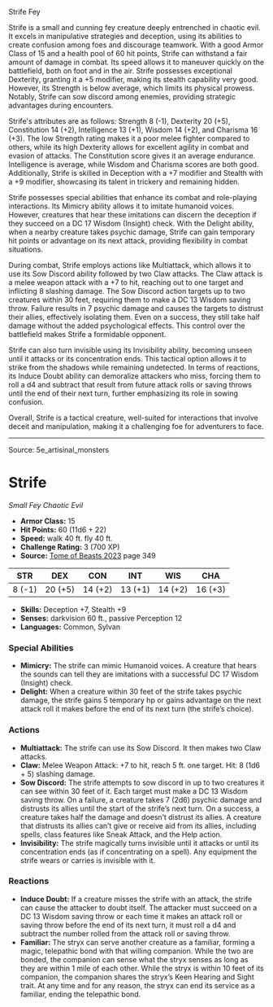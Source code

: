 <MonsterName/>Strife</MonsterName>
<CreatureType/>Fey</CreatureType>

<summary>Strife is a small and cunning fey creature deeply entrenched in chaotic evil. It excels in manipulative strategies and deception, using its abilities to create confusion among foes and discourage teamwork. With a good Armor Class of 15 and a health pool of 60 hit points, Strife can withstand a fair amount of damage in combat. Its speed allows it to maneuver quickly on the battlefield, both on foot and in the air. Strife possesses exceptional Dexterity, granting it a +5 modifier, making its stealth capability very good. However, its Strength is below average, which limits its physical prowess. Notably, Strife can sow discord among enemies, providing strategic advantages during encounters.</summary>

<detail>

Strife's attributes are as follows: Strength 8 (-1), Dexterity 20 (+5), Constitution 14 (+2), Intelligence 13 (+1), Wisdom 14 (+2), and Charisma 16 (+3). The low Strength rating makes it a poor melee fighter compared to others, while its high Dexterity allows for excellent agility in combat and evasion of attacks. The Constitution score gives it an average endurance. Intelligence is average, while Wisdom and Charisma scores are both good. Additionally, Strife is skilled in Deception with a +7 modifier and Stealth with a +9 modifier, showcasing its talent in trickery and remaining hidden.

Strife possesses special abilities that enhance its combat and role-playing interactions. Its Mimicry ability allows it to imitate humanoid voices. However, creatures that hear these imitations can discern the deception if they succeed on a DC 17 Wisdom (Insight) check. With the Delight ability, when a nearby creature takes psychic damage, Strife can gain temporary hit points or advantage on its next attack, providing flexibility in combat situations.

During combat, Strife employs actions like Multiattack, which allows it to use its Sow Discord ability followed by two Claw attacks. The Claw attack is a melee weapon attack with a +7 to hit, reaching out to one target and inflicting 8 slashing damage. The Sow Discord action targets up to two creatures within 30 feet, requiring them to make a DC 13 Wisdom saving throw. Failure results in 7 psychic damage and causes the targets to distrust their allies, effectively isolating them. Even on a success, they still take half damage without the added psychological effects. This control over the battlefield makes Strife a formidable opponent.

Strife can also turn invisible using its Invisibility ability, becoming unseen until it attacks or its concentration ends. This tactical option allows it to strike from the shadows while remaining undetected. In terms of reactions, its Induce Doubt ability can demoralize attackers who miss, forcing them to roll a d4 and subtract that result from future attack rolls or saving throws until the end of their next turn, further emphasizing its role in sowing confusion.

Overall, Strife is a tactical creature, well-suited for interactions that involve deceit and manipulation, making it a challenging foe for adventurers to face.</detail>



---

Source: 5e_artisinal_monsters

# Strife

*Small* *Fey* *Chaotic Evil*

- **Armor Class:** 15
- **Hit Points:** 60 (11d6 + 22)
- **Speed:** walk 40 ft. fly 40 ft.
- **Challenge Rating:** 3 (700 XP)
- **Source:** [Tome of Beasts 2023](https://koboldpress.com/kpstore/product/tome-of-beasts-1-2023-edition/) page 349

| STR | DEX | CON | INT | WIS | CHA |
| --- | --- | --- | --- | --- | --- |
| 8 (-1) | 20 (+5) | 14 (+2) | 13 (+1) | 14 (+2) | 16 (+3) |

- **Skills:** Deception +7, Stealth +9
- **Senses:** darkvision 60 ft., passive Perception 12
- **Languages:** Common, Sylvan

### Special Abilities

- **Mimicry:** The strife can mimic Humanoid voices. A creature that hears the sounds can tell they are imitations with a successful DC 17 Wisdom (Insight) check.
- **Delight:** When a creature within 30 feet of the strife takes psychic damage, the strife gains 5 temporary hp or gains advantage on the next attack roll it makes before the end of its next turn (the strife’s choice).

### Actions

- **Multiattack:** The strife can use its Sow Discord. It then makes two Claw attacks.
- **Claw:** Melee Weapon Attack: +7 to hit, reach 5 ft. one target. Hit: 8 (1d6 + 5) slashing damage.
- **Sow Discord:** The strife attempts to sow discord in up to two creatures it can see within 30 feet of it. Each target must make a DC 13 Wisdom saving throw. On a failure, a creature takes 7 (2d6) psychic damage and distrusts its allies until the start of the strife’s next turn. On a success, a creature takes half the damage and doesn’t distrust its allies. A creature that distrusts its allies can’t give or receive aid from its allies, including spells, class features like Sneak Attack, and the Help action.
- **Invisibility:** The strife magically turns invisible until it attacks or until its concentration ends (as if concentrating on a spell). Any equipment the strife wears or carries is invisible with it.

### Reactions

- **Induce Doubt:** If a creature misses the strife with an attack, the strife can cause the attacker to doubt itself. The attacker must succeed on a DC 13 Wisdom saving throw or each time it makes an attack roll or saving throw before the end of its next turn, it must roll a d4 and subtract the number rolled from the attack roll or saving throw.
- **Familiar:** The stryx can serve another creature as a familiar, forming a magic, telepathic bond with that willing companion. While the two are bonded, the companion can sense what the stryx senses as long as they are within 1 mile of each other. While the stryx is within 10 feet of its companion, the companion shares the stryx’s Keen Hearing and Sight trait. At any time and for any reason, the stryx can end its service as a familiar, ending the telepathic bond.



